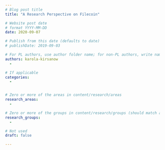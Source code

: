 ```yaml
---
# Blog post title
title: "A Research Perspective on Filecoin"

# Website post date
# format YYYY-MM-DD
date: 2020-09-07

# Publish from this date (defaults to date)
# publishDate: 2019-09-03

# For PL authors, use author folder name; for non-PL authors, write name as in paper within ""
authors: karola-kirsanow
  - 

# If applicable
categories:
  - 


# Zero or more of the areas in content/research/areas
research_areas:
  -

# Zero or more of the groups in content/research/groups (should match author membership)
research_groups:
  -

# Not used
draft: false

---
```



